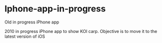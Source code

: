 # Iphone-app-in-progress
Old in progress iPhone app

2010 in progress iPhone app to show KOI carp. Objective is to move it to the latest version of iOS
